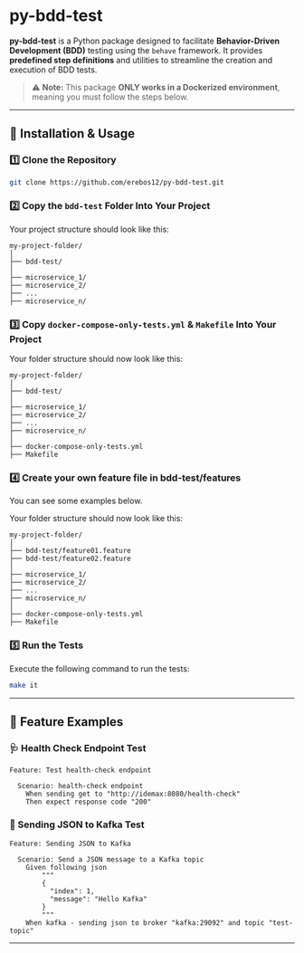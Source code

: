 # py-bdd-test

**py-bdd-test** is a Python package designed to facilitate **Behavior-Driven Development (BDD)** testing using the `behave` framework. It provides **predefined step definitions** and utilities to streamline the creation and execution of BDD tests. 

> ⚠️ **Note:** This package **ONLY works in a Dockerized environment**, meaning you must follow the steps below.

---

## 🚀 Installation & Usage

### 1️⃣ Clone the Repository
```sh
git clone https://github.com/erebos12/py-bdd-test.git
```

### 2️⃣ Copy the `bdd-test` Folder Into Your Project
Your project structure should look like this:
```
my-project-folder/
│
├── bdd-test/
│
├── microservice_1/
├── microservice_2/
├── ...
├── microservice_n/
```

### 3️⃣ Copy `docker-compose-only-tests.yml` & `Makefile` Into Your Project
Your folder structure should now look like this:
```
my-project-folder/
│
├── bdd-test/
│
├── microservice_1/
├── microservice_2/
├── ...
├── microservice_n/
│
├── docker-compose-only-tests.yml
├── Makefile
```

### 4️⃣ Create your own feature file in bdd-test/features

You can see some examples below.

Your folder structure should now look like this:
```
my-project-folder/
│
├── bdd-test/feature01.feature
├── bdd-test/feature02.feature            
│
├── microservice_1/
├── microservice_2/
├── ...
├── microservice_n/
│
├── docker-compose-only-tests.yml
├── Makefile
```

### 5️⃣ Run the Tests

Execute the following command to run the tests:
```sh
make it
```

---

## 📌 Feature Examples

### 🩺 Health Check Endpoint Test
```gherkin
Feature: Test health-check endpoint

  Scenario: health-check endpoint
    When sending get to "http://idemax:8080/health-check"
    Then expect response code "200"
```

### 📩 Sending JSON to Kafka Test
```gherkin
Feature: Sending JSON to Kafka

  Scenario: Send a JSON message to a Kafka topic
    Given following json
        """
        {
          "index": 1,
          "message": "Hello Kafka"
        }
        """
    When kafka - sending json to broker "kafka:29092" and topic "test-topic"
```

---
